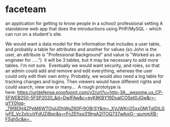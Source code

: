 # faceteam
an application for getting to know people in a school/ professional setting
A standalone web app that does the introductions using PHP/MySQL - which can run on a student's site. 

We would want a data model for the information that includes a user table, and probably a table for attributes and another for values (so John is the user, an attribute is "Professional Background" and value is "Worked as an engineer for .....")  it will be 3 tables, but it may be necessary to add more tables. I'm not sure. 
Eventually we would want security, and roles, so that an admin could add and remove and edit everything, whereas the user could only edit their own entry. Probably, we would also need a log table for tracking changes and logins. Then viewers would have different rights and could search, view one or many... 
A rough prototype is here: https://urldefense.proofpoint.com/v2/url?u=http-3A__wesome.us_CP-5FWEB250-5FSP2020_&d=DwIFAw&c=eyK8KBY19DualCOSet0JGw&r=-qYY0Igq-_79f8DH4ZPeM6WTOisUDhWgZ60Fr9OBrSY&m=_XVJWKrj25xxGMjTglDtLGiyFE_Vc2xIcuVFdUZjBqc&s=rFnZEfjsq319rgA2lTOQ737wAoiG--aummXB-F5gh5c&e=  
